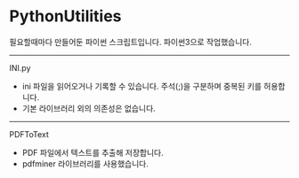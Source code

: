 # PythonUtilities

필요할때마다 만들어둔 파이썬 스크립트입니다.
파이썬3으로 작업했습니다.

---
INI.py
 - ini 파일을 읽어오거나 기록할 수 있습니다. 주석(;)을 구분하며 중복된 키를 허용합니다.
 - 기본 라이브러리 외의 의존성은 없습니다.


---
PDFToText
 - PDF 파일에서 텍스트를 추출해 저장합니다.
 - pdfminer 라이브러리를 사용했습니다.
